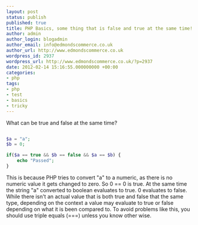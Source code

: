 ```yaml
---
layout: post
status: publish
published: true
title: PHP Basics, some thing that is false and true at the same time!
author: admin
author_login: blogadmin
author_email: info@edmondscommerce.co.uk
author_url: http://www.edmondscommerce.co.uk
wordpress_id: 2937
wordpress_url: http://www.edmondscommerce.co.uk/?p=2937
date: 2012-02-14 15:16:55.000000000 +00:00
categories:
- php
tags:
- php
- test
- basics
- tricky
---
```

What can be true and false at the same time?
```php

$a = "a";
$b = 0;

if($a == true && $b == false && $a == $b) {
	echo "Passed";
}

```

This is because PHP tries to convert "a" to a numeric, as there is no numeric value it gets changed to zero. So 0 == 0 is true. At the same time the string "a" converted to boolean evaluates to true. 0 evaluates to false. While there isn't an actual value that is both true and false that the same type, depending on the context a value may evaluate to true or false depending on what it is been compared to. To avoid problems like this, you should use triple equals (===) unless you know other wise.
